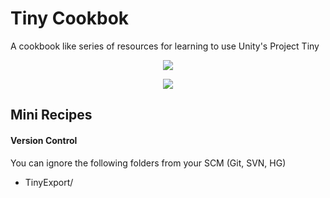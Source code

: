 # Tiny Cookbok
A cookbook like series of resources for learning to use Unity's Project Tiny

<p align="center">
<img src="https://user-images.githubusercontent.com/263776/52322817-85f23b80-29a8-11e9-859e-b04460736d7e.png">
</p>

<p align="center">
<img src="https://user-images.githubusercontent.com/263776/52509429-16f22e00-2bc6-11e9-8bcc-cbde93274146.gif">
</p>

## Mini Recipes
#### Version Control
You can ignore the following folders from your SCM (Git, SVN, HG)
* TinyExport/
